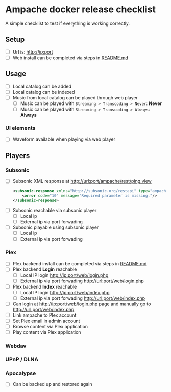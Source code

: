 # Ampache docker release checklist

A simple checklist to test if everything is working correctly.

## Setup

-   [ ] Url is: <http://ip:port>
-   [ ] Web install can be completed via steps in [README.md](./README.md)

## Usage

-   [ ] Local catalog can be added
-   [ ] Local catalog can be indexed
-   [ ] Music from local catalog can be played through web player
    -   [ ] Music can be played with `Streaming > Transcoding > Never`: **Never**
    -   [ ] Music can be played with `Streaming > Transcoding > Always`: **Always**

### UI elements

-  [ ] Waveform available when playing via web player

## Players

### Subsonic

-   [ ] Subsonic XML response at <http://url:port/ampache/rest/ping.view>
    ```xml
    <subsonic-response xmlns="http://subsonic.org/restapi" type="ampache" version="1.11.0" status="failed">
        <error code="10" message="Required parameter is missing."/>
    </subsonic-response>
    ```
-   [ ] Subsonic reachable via subsonic player
    -   [ ] Local ip
    -   [ ] External ip via port forwading
-   [ ] Subsonic playable using subsonic player
    -   [ ] Local ip
    -   [ ] External ip via port forwading

### Plex

-   [ ] Plex backend install can be completed via steps in [README.md](./README.md)
-   [ ] Plex backend **Login** reachable
    -   [ ] Local IP login <http://ip:port/web/login.php>
    -   [ ] External ip via port forwading <http://url:port/web/login.php>
-   [ ] Plex backend **Index** reachable
    -   [ ] Local IP login <http://ip:port/web/index.php>
    -   [ ] External ip via port forwading <http://url:port/web/index.php>
-   [ ] Can login at <http://ip:port/web/login.php> page and manually go to <http://url:port/web/index.php>
-   [ ] Link ampache to Plex account
-   [ ] Set Plex email in admin account
-   [ ] Browse content via Plex application
-   [ ] Play content via Plex application

### Webdav

### UPnP / DLNA

### Apocalypse

-   [ ] Can be backed up and restored again
